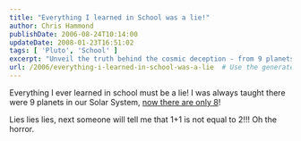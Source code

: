 ```yaml
---
title: "Everything I learned in School was a lie!"
author: Chris Hammond
publishDate: 2006-08-24T10:14:00
updateDate: 2008-01-23T16:51:02
tags: [ 'Pluto', 'School' ]
excerpt: "Unveil the truth behind the cosmic deception - from 9 planets to just 8 in our Solar System! What other lies are we living?"
url: /2006/everything-i-learned-in-school-was-a-lie  # Use the generated URL with year
---
```

<p>Everything I ever learned in school must be a lie! I was always taught there were 9 planets in our Solar System, <a href="https://www.cnn.com/2006/TECH/space/08/24/pluto.ap/index.html">now there are only 8</a>! </p><p>Lies lies lies, next someone will tell me that 1+1 is not equal to 2!!! Oh the horror.</p>

